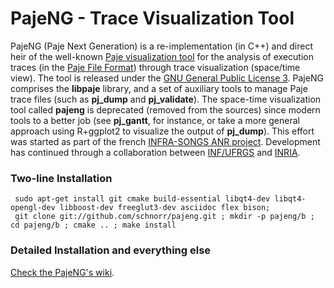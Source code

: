 PajeNG - Trace Visualization Tool
==================================

PajeNG (Paje Next Generation) is a re-implementation (in C++) and
direct heir of the well-known [Paje visualization
tool](http://paje.sf.net) for the analysis of execution traces (in the
[Paje File
Format](http://paje.sourceforge.net/download/publication/lang-paje.pdf))
through trace visualization (space/time view).  The tool is released
under the [GNU General Public License
3](http://www.gnu.org/licenses/gpl.html). PajeNG comprises the
__libpaje__ library,
and a set of auxiliary tools to manage Paje trace files (such as
__pj_dump__ and __pj_validate__). The space-time visualization tool
called __pajeng__ is deprecated (removed from the sources) since modern
tools to a better job (see __pj_gantt__, for instance, or take a more general approach
using R+ggplot2 to visualize the output of __pj_dump__). This effort
was started as part of the french
[INFRA-SONGS ANR
project](http://infra-songs.gforge.inria.fr/). Development has
continued through a collaboration between [INF/UFRGS](http://www.inf.ufrgs.br/en/) and [INRIA](https://www.inria.fr/).

### Two-line Installation

     sudo apt-get install git cmake build-essential libqt4-dev libqt4-opengl-dev libboost-dev freeglut3-dev asciidoc flex bison;
     git clone git://github.com/schnorr/pajeng.git ; mkdir -p pajeng/b ; cd pajeng/b ; cmake .. ; make install

### Detailed Installation and everything else

[Check the PajeNG's wiki](https://github.com/schnorr/pajeng/wiki/).
